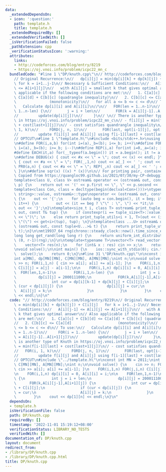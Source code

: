 ```yaml
---
data:
  _extendedDependsOn:
  - icon: ':question:'
    path: template.h
    title: template.h
  _extendedRequiredBy: []
  _extendedVerifiedWith: []
  _isVerificationFailed: false
  _pathExtension: cpp
  _verificationStatusIcon: ':warning:'
  attributes:
    links:
    - http://codeforces.com/blog/entry/8219
    - https://oj.vnoi.info/problem/icpc22_mn_c
  bundledCode: "#line 1 \"DP/knuth.cpp\"\n// http://codeforces.com/blog/entry/8219\n\
    // Original Recurrence:\n//   dp[i][j] = min(dp[i][k] + dp[k][j]) + C[i][j]  \
    \ for k = i+1..j-1\n// Necessary & Sufficient Conditions:\n//   A[i][j-1] <= A[i][j]\
    \ <= A[i+1][j]\n//   with A[i][j] = smallest k that gives optimal answer\n// Also\
    \ applicable if the following conditions are met:\n//   1. C[a][c] + C[b][d] <=\
    \ C[a][d] + C[b][c] (quadrangle inequality)\n//   2. C[b][c] <= C[a][d]      \
    \               (monotonicity)\n//   for all a <= b <= c <= d\n// To use:\n//\
    \   Calculate dp[i][i] and A[i][i]\n//\n//   FOR(len = 1..n-1)\n//     FOR(i =\
    \ 1..n-len) {\n//       j = i + len\n//       FOR(k = A[i][j-1]..A[i+1][j])\n\
    //         update(dp[i][j])\n//     }\n// \n// There is another type of Knuth\
    \ in https://oj.vnoi.info/problem/icpc22_mn_c\n// - f[i][j] = min(f[i-1][last]\
    \ + cost[last+1][j])\n// - cost satisfies quandrangle inequality\n//   FOR(i,\
    \ 1, k)\n//     FORD(j, n, 1)\n//       FOR(last, opt[i-1][j], opt[i][j+1])\n\
    //         update f[i][j] and A[i][j] using f[i-1][last] + cost[last+1][j]\n\n\
    // OPTCUT\n#line 1 \"template.h\"\n#include <bits/stdc++.h>\nusing namespace std;\n\
    \n#define FOR(i,a,b) for(int i=(a),_b=(b); i<=_b; i++)\n#define FORD(i,a,b) for(int\
    \ i=(a),_b=(b); i>=_b; i--)\n#define REP(i,a) for(int i=0,_a=(a); i<_a; i++)\n\
    #define EACH(it,a) for(__typeof(a.begin()) it = a.begin(); it != a.end(); ++it)\n\
    \n#define DEBUG(x) { cout << #x << \" = \"; cout << (x) << endl; }\n#define PR(a,n)\
    \ { cout << #a << \" = \"; FOR(_,1,n) cout << a[_] << ' '; cout << endl; }\n#define\
    \ PR0(a,n) { cout << #a << \" = \"; REP(_,n) cout << a[_] << ' '; cout << endl;\
    \ }\n\n#define sqr(x) ((x) * (x))\n\n// For printing pair, container, etc.\n//\
    \ Copied from https://quangloc99.github.io/2021/07/30/my-CP-debugging-template.html\n\
    template<class U, class V> ostream& operator << (ostream& out, const pair<U, V>&\
    \ p) {\n    return out << '(' << p.first << \", \" << p.second << ')';\n}\n\n\
    template<class Con, class = decltype(begin(declval<Con>()))>\ntypename enable_if<!is_same<Con,\
    \ string>::value, ostream&>::type\noperator << (ostream& out, const Con& con)\
    \ {\n    out << '{';\n    for (auto beg = con.begin(), it = beg; it != con.end();\
    \ it++) {\n        out << (it == beg ? \"\" : \", \") << *it;\n    }\n    return\
    \ out << '}';\n}\ntemplate<size_t i, class T> ostream& print_tuple_utils(ostream&\
    \ out, const T& tup) {\n    if constexpr(i == tuple_size<T>::value) return out\
    \ << \")\"; \n    else return print_tuple_utils<i + 1, T>(out << (i ? \", \" :\
    \ \"(\") << get<i>(tup), tup); \n}\ntemplate<class ...U> ostream& operator <<\
    \ (ostream& out, const tuple<U...>& t) {\n    return print_tuple_utils<0, tuple<U...>>(out,\
    \ t);\n}\n\nmt19937_64 rng(chrono::steady_clock::now().time_since_epoch().count());\n\
    long long get_rand(long long r) {\n    return uniform_int_distribution<long long>\
    \ (0, r-1)(rng);\n}\n\ntemplate<typename T>\nvector<T> read_vector(int n) {\n\
    \    vector<T> res(n);\n    for (int& x : res) cin >> x;\n    return res;\n}\n\
    \nvoid solve();\n\nint main() {\n    ios::sync_with_stdio(0); cin.tie(0);\n  \
    \  solve();\n    return 0;\n}\n#line 31 \"DP/knuth.cpp\"\n\nconst int MN = 2011;\n\
    int a[MN], dp[MN][MN], C[MN][MN], A[MN][MN];\nint n;\n\nvoid solve() {\n    cin\
    \ >> n; FOR(i,1,n) { cin >> a[i]; a[i] += a[i-1]; }\n    FOR(i,1,n) FOR(j,i,n)\
    \ C[i][j] = a[j] - a[i-1];\n\n    FOR(i,1,n) dp[i][i] = 0, A[i][i] = i;\n\n  \
    \  FOR(len,1,n-1)\n        FOR(i,1,n-len) {\n            int j = i + len;\n  \
    \          dp[i][j] = 2000111000;\n            FOR(k,A[i][j-1],A[i+1][j]) {\n\
    \                int cur = dp[i][k-1] + dp[k][j] + C[i][j];\n                if\
    \ (cur < dp[i][j]) {\n                    dp[i][j] = cur;\n                  \
    \  A[i][j] = k;\n                }\n            }\n        }\n    cout << dp[1][n]\
    \ << endl;\n}\n"
  code: "// http://codeforces.com/blog/entry/8219\n// Original Recurrence:\n//   dp[i][j]\
    \ = min(dp[i][k] + dp[k][j]) + C[i][j]   for k = i+1..j-1\n// Necessary & Sufficient\
    \ Conditions:\n//   A[i][j-1] <= A[i][j] <= A[i+1][j]\n//   with A[i][j] = smallest\
    \ k that gives optimal answer\n// Also applicable if the following conditions\
    \ are met:\n//   1. C[a][c] + C[b][d] <= C[a][d] + C[b][c] (quadrangle inequality)\n\
    //   2. C[b][c] <= C[a][d]                     (monotonicity)\n//   for all a\
    \ <= b <= c <= d\n// To use:\n//   Calculate dp[i][i] and A[i][i]\n//\n//   FOR(len\
    \ = 1..n-1)\n//     FOR(i = 1..n-len) {\n//       j = i + len\n//       FOR(k\
    \ = A[i][j-1]..A[i+1][j])\n//         update(dp[i][j])\n//     }\n// \n// There\
    \ is another type of Knuth in https://oj.vnoi.info/problem/icpc22_mn_c\n// - f[i][j]\
    \ = min(f[i-1][last] + cost[last+1][j])\n// - cost satisfies quandrangle inequality\n\
    //   FOR(i, 1, k)\n//     FORD(j, n, 1)\n//       FOR(last, opt[i-1][j], opt[i][j+1])\n\
    //         update f[i][j] and A[i][j] using f[i-1][last] + cost[last+1][j]\n\n\
    // OPTCUT\n#include \"../template.h\"\n\nconst int MN = 2011;\nint a[MN], dp[MN][MN],\
    \ C[MN][MN], A[MN][MN];\nint n;\n\nvoid solve() {\n    cin >> n; FOR(i,1,n) {\
    \ cin >> a[i]; a[i] += a[i-1]; }\n    FOR(i,1,n) FOR(j,i,n) C[i][j] = a[j] - a[i-1];\n\
    \n    FOR(i,1,n) dp[i][i] = 0, A[i][i] = i;\n\n    FOR(len,1,n-1)\n        FOR(i,1,n-len)\
    \ {\n            int j = i + len;\n            dp[i][j] = 2000111000;\n      \
    \      FOR(k,A[i][j-1],A[i+1][j]) {\n                int cur = dp[i][k-1] + dp[k][j]\
    \ + C[i][j];\n                if (cur < dp[i][j]) {\n                    dp[i][j]\
    \ = cur;\n                    A[i][j] = k;\n                }\n            }\n\
    \        }\n    cout << dp[1][n] << endl;\n}\n"
  dependsOn:
  - template.h
  isVerificationFile: false
  path: DP/knuth.cpp
  requiredBy: []
  timestamp: '2022-11-01 15:19:12+08:00'
  verificationStatus: LIBRARY_NO_TESTS
  verifiedWith: []
documentation_of: DP/knuth.cpp
layout: document
redirect_from:
- /library/DP/knuth.cpp
- /library/DP/knuth.cpp.html
title: DP/knuth.cpp
---
```


